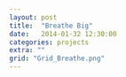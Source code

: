 ```yaml
---
layout: post
title:  "Breathe Big"
date:   2014-01-32 12:30:00
categories: projects
extra: ""
grid: "Grid_Breathe.png"
---
```



